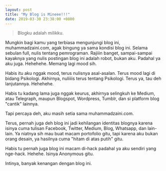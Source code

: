 ```yaml
---
layout: post
title: "My Blog is Mineee!!!"
date: 2019-03-30 23:38:00 +0800
---
```


> Blogku adalah milikku.

Mungkin bagi kamu yang terbiasa mengunjungi blog ini, muhammadzaini.com, agak bingung ya sama kondisi blog ini. Selama sebulan full, nulis tentang pemrograman. Rajiiin banget, sampai-sampai kayaknya yang nulis postingan blog ini adalah robot, bukan aku. Padahal ya aku juga. Hehehehe. Memang lagi mood sih.

Habis itu aku nggak mood, terus nulisnya asal-asalan. Terus mood lagi di bidang Psikologi. Akhirnya, nuliiiis terus tentang Psikologi. Terus ya, tau deh lanjutannya. Hehehehe.

Habis tu kadang lama juga nggak keurus, akhirnya selingkuh ke Medium, atau Telegraph, maupun Blogspot, Wordpress, Tumblr, dan si platform blog "cantik" lainnya.

Tapi percaya deh, aku masih setia sama muhammadzaini.com.

Terus, pernah juga deh blog ini jadi kehilangan identitas blognya karena isinya cuma tulisan Facebook, Twitter, Medium, Blog, Whatsapp, dan lain-lain. Ya niatnya sih mau buat macam portofolio gitu, tapi karena aku bukan orang desain, ya hasilnya cuma "hitam di atas putih" gitu.

Habis tu pernah juga blog ini macam di-hack padahal ya aku sendiri yang nge-hack. Hehehe. Isinya Anonymous gitu.

Intinya, banyak kenangan dengan blog ini.
